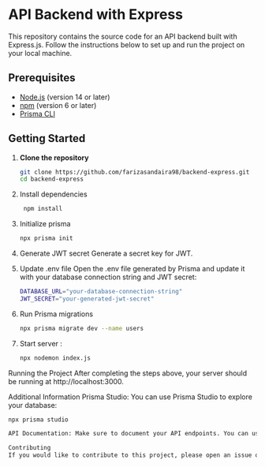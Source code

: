 # API Backend with Express

This repository contains the source code for an API backend built with Express.js. Follow the instructions below to set up and run the project on your local machine.

## Prerequisites

- [Node.js](https://nodejs.org/) (version 14 or later)
- [npm](https://www.npmjs.com/) (version 6 or later)
- [Prisma CLI](https://www.prisma.io/docs/getting-started/setup-prisma/start-from-scratch-prisma-migrate#prerequisites)

## Getting Started

1. **Clone the repository**

   ```bash
   git clone https://github.com/farizasandaira98/backend-express.git
   cd backend-express
2. Install dependencies
   ```bash
    npm install
3. Initialize prisma
   ```bash
   npx prisma init
4. Generate JWT secret
   Generate a secret key for JWT.
5. Update .env file
   Open the .env file generated by Prisma and update it with your database connection string and JWT secret:
   ```bash
   DATABASE_URL="your-database-connection-string"
   JWT_SECRET="your-generated-jwt-secret"
6. Run Prisma migrations
   ```bash
   npx prisma migrate dev --name users
7. Start server :
   ```bash
   npx nodemon index.js
   
Running the Project
After completing the steps above, your server should be running at http://localhost:3000.

Additional Information
Prisma Studio: You can use Prisma Studio to explore your database:
  ```bash
  npx prisma studio

API Documentation: Make sure to document your API endpoints. You can use tools like Swagger or Postman for this purpose.

Contributing
If you would like to contribute to this project, please open an issue or submit a pull request.

